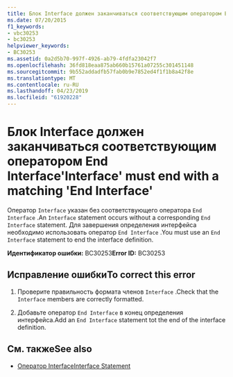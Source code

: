 ```yaml
---
title: Блок Interface должен заканчиваться соответствующим оператором End Interface
ms.date: 07/20/2015
f1_keywords:
- vbc30253
- bc30253
helpviewer_keywords:
- BC30253
ms.assetid: 0a2d5b70-997f-4926-ab79-4fdfa23042f7
ms.openlocfilehash: 36fd818eaa875ab660b15761a07255c301451148
ms.sourcegitcommit: 9b552addadfb57fab0b9e7852ed4f1f1b8a42f8e
ms.translationtype: MT
ms.contentlocale: ru-RU
ms.lasthandoff: 04/23/2019
ms.locfileid: "61920228"
---
```

# <a name="interface-must-end-with-a-matching-end-interface"></a><span data-ttu-id="bff2a-102">Блок Interface должен заканчиваться соответствующим оператором End Interface</span><span class="sxs-lookup"><span data-stu-id="bff2a-102">'Interface' must end with a matching 'End Interface'</span></span>
<span data-ttu-id="bff2a-103">Оператор `Interface` указан без соответствующего оператора `End Interface` .</span><span class="sxs-lookup"><span data-stu-id="bff2a-103">An `Interface` statement occurs without a corresponding `End Interface` statement.</span></span> <span data-ttu-id="bff2a-104">Для завершения определения интерфейса необходимо использовать оператор `End Interface` .</span><span class="sxs-lookup"><span data-stu-id="bff2a-104">You must use an `End Interface` statement to end the interface definition.</span></span>  
  
 <span data-ttu-id="bff2a-105">**Идентификатор ошибки:** BC30253</span><span class="sxs-lookup"><span data-stu-id="bff2a-105">**Error ID:** BC30253</span></span>  
  
## <a name="to-correct-this-error"></a><span data-ttu-id="bff2a-106">Исправление ошибки</span><span class="sxs-lookup"><span data-stu-id="bff2a-106">To correct this error</span></span>  
  
1. <span data-ttu-id="bff2a-107">Проверите правильность формата членов `Interface` .</span><span class="sxs-lookup"><span data-stu-id="bff2a-107">Check that the `Interface` members are correctly formatted.</span></span>  
  
2. <span data-ttu-id="bff2a-108">Добавьте оператор `End Interface` в конец определения интерфейса.</span><span class="sxs-lookup"><span data-stu-id="bff2a-108">Add an `End Interface` statement tot the end of the interface definition.</span></span>  
  
## <a name="see-also"></a><span data-ttu-id="bff2a-109">См. также</span><span class="sxs-lookup"><span data-stu-id="bff2a-109">See also</span></span>

- [<span data-ttu-id="bff2a-110">Оператор Interface</span><span class="sxs-lookup"><span data-stu-id="bff2a-110">Interface Statement</span></span>](../../visual-basic/language-reference/statements/interface-statement.md)
